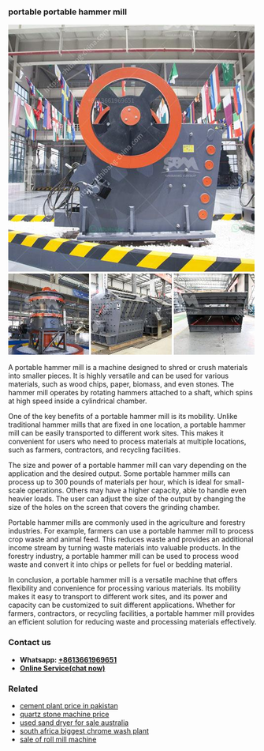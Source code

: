 <h3>portable portable hammer mill</h3><img src='1706773489.jpg' alt=''><p>A portable hammer mill is a machine designed to shred or crush materials into smaller pieces. It is highly versatile and can be used for various materials, such as wood chips, paper, biomass, and even stones. The hammer mill operates by rotating hammers attached to a shaft, which spins at high speed inside a cylindrical chamber.</p><p>One of the key benefits of a portable hammer mill is its mobility. Unlike traditional hammer mills that are fixed in one location, a portable hammer mill can be easily transported to different work sites. This makes it convenient for users who need to process materials at multiple locations, such as farmers, contractors, and recycling facilities.</p><p>The size and power of a portable hammer mill can vary depending on the application and the desired output. Some portable hammer mills can process up to 300 pounds of materials per hour, which is ideal for small-scale operations. Others may have a higher capacity, able to handle even heavier loads. The user can adjust the size of the output by changing the size of the holes on the screen that covers the grinding chamber.</p><p>Portable hammer mills are commonly used in the agriculture and forestry industries. For example, farmers can use a portable hammer mill to process crop waste and animal feed. This reduces waste and provides an additional income stream by turning waste materials into valuable products. In the forestry industry, a portable hammer mill can be used to process wood waste and convert it into chips or pellets for fuel or bedding material.</p><p>In conclusion, a portable hammer mill is a versatile machine that offers flexibility and convenience for processing various materials. Its mobility makes it easy to transport to different work sites, and its power and capacity can be customized to suit different applications. Whether for farmers, contractors, or recycling facilities, a portable hammer mill provides an efficient solution for reducing waste and processing materials effectively.</p><h3>Contact us</h3><ul><li><strong>Whatsapp:&nbsp;<a href="https://wa.me/8613661969651">+8613661969651</a></strong></li><li><a href="https://swt.shibang-china.com/?git&amp;zhl&amp;portable portable hammer mill"><strong>Online Service(chat now)</strong></a></li></ul><h3>Related</h3><ul><li><a href='cement plant price in pakistan.md'>cement plant price in pakistan</a></li><li><a href='quartz stone machine price.md'>quartz stone machine price</a></li><li><a href='used sand dryer for sale australia.md'>used sand dryer for sale australia</a></li><li><a href='south africa biggest chrome wash plant.md'>south africa biggest chrome wash plant</a></li><li><a href='sale of roll mill machine.md'>sale of roll mill machine</a></li></ul>